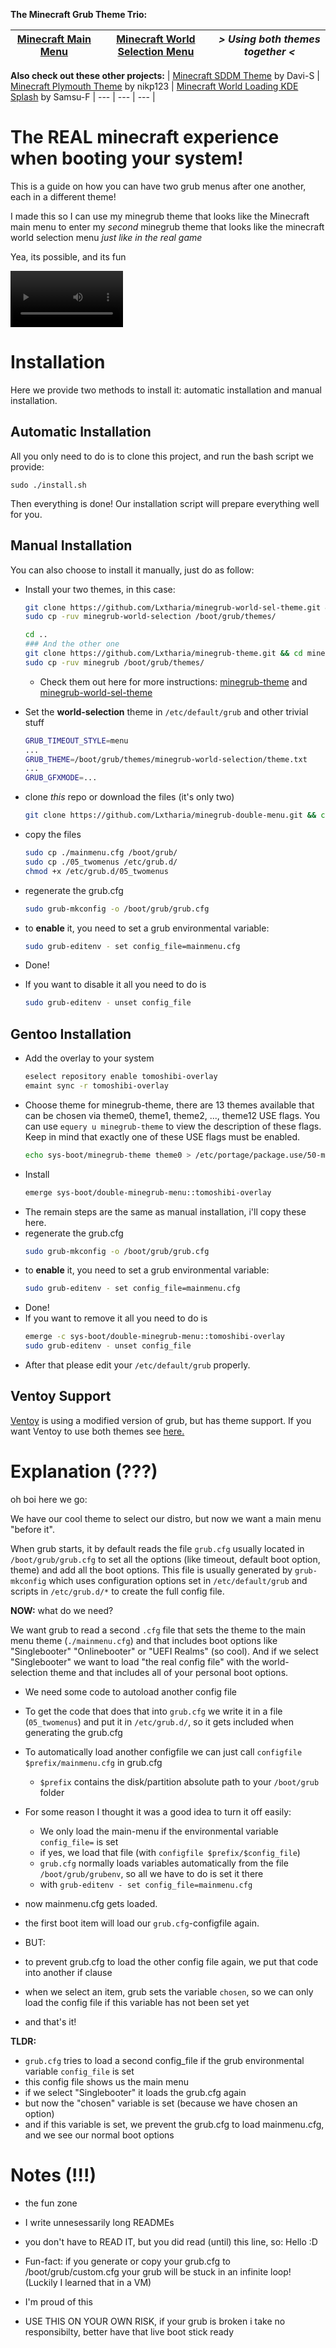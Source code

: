 **The Minecraft Grub Theme Trio:**

| [Minecraft Main Menu](https://github.com/Lxtharia/minegrub-theme) | [Minecraft World Selection Menu](https://github.com/Lxtharia/minegrub-world-sel-theme) | *> Using both themes together <* |
| --- | --- | --- |

**Also check out these other projects:**
| [Minecraft SDDM Theme](https://github.com/Davi-S/sddm-theme-minesddm) by Davi-S | [Minecraft Plymouth Theme](https://github.com/nikp123/minecraft-plymouth-theme) by nikp123 | [Minecraft World Loading KDE Splash](https://github.com/Samsu-F/minecraftworldloading-kde-splash) by Samsu-F
| --- | --- | --- |

# The REAL minecraft experience when booting your system!

This is a guide on how you can have two grub menus after one another, each in a different theme!

I made this so I can use my minegrub theme that looks like the Minecraft main menu to enter my _second_ minegrub theme that looks like the minecraft world selection menu _just like in the real game_

Yea, its possible, and its fun

<video src='https://github.com/Lxtharia/double-minegrub-menu/assets/87075045/3b317b16-482c-44cf-9faa-75a3f437e7b5' width=180 > </video>


# Installation

Here we provide two methods to install it: automatic installation and manual installation.

## Automatic Installation

All you only need to do is to clone this project, and run the bash script we provide:

```shell
sudo ./install.sh
```

Then everything is done! Our installation script will prepare everything well for you.

## Manual Installation

You can also choose to install it manually, just do as follow:

- Install your two themes, in this case:
    ```bash
    git clone https://github.com/Lxtharia/minegrub-world-sel-theme.git && cd minegrub-world-sel-theme
    sudo cp -ruv minegrub-world-selection /boot/grub/themes/
    
    cd ..
    ### And the other one
    git clone https://github.com/Lxtharia/minegrub-theme.git && cd minegrub-theme
    sudo cp -ruv minegrub /boot/grub/themes/
    ```
    - Check them out here for more instructions: [minegrub-theme](https://github.com/Lxtharia/minegrub-theme) and [minegrub-world-sel-theme](https://github.com/Lxtharia/minegrub-world-sel-theme)

- Set the **world-selection** theme in `/etc/default/grub` and other trivial stuff
    ```bash
    GRUB_TIMEOUT_STYLE=menu
    ...
    GRUB_THEME=/boot/grub/themes/minegrub-world-selection/theme.txt
    ...
    GRUB_GFXMODE=...
    ```
- clone _this_ repo or download the files (it's only two)
    ```bash
    git clone https://github.com/Lxtharia/minegrub-double-menu.git && cd minegrub-double-menu
    ```
- copy the files
    ```bash
    sudo cp ./mainmenu.cfg /boot/grub/
    sudo cp ./05_twomenus /etc/grub.d/
    chmod +x /etc/grub.d/05_twomenus
    ```
- regenerate the grub.cfg
    ```bash
    sudo grub-mkconfig -o /boot/grub/grub.cfg
    ```
- to **enable** it, you need to set a grub environmental variable:
    ```bash
    sudo grub-editenv - set config_file=mainmenu.cfg
    ```
- Done!
- If you want to disable it all you need to do is
    ```bash
    sudo grub-editenv - unset config_file
    ```
## Gentoo Installation
- Add the overlay to your system
    ```bash
    eselect repository enable tomoshibi-overlay
    emaint sync -r tomoshibi-overlay
    ```
- Choose theme for minegrub-theme, there are 13 themes available that can be chosen via theme0, theme1, theme2, ..., theme12 USE flags. You can use `equery u minegrub-theme` to view the description of these flags. Keep in mind that exactly one of these USE flags must be enabled.
    ```bash
    echo sys-boot/minegrub-theme theme0 > /etc/portage/package.use/50-minegrub-theme
    ```
- Install
    ```bash
    emerge sys-boot/double-minegrub-menu::tomoshibi-overlay
    ```
- The remain steps are the same as manual installation, i'll copy these here.
- regenerate the grub.cfg
    ```bash
    sudo grub-mkconfig -o /boot/grub/grub.cfg
    ```
- to **enable** it, you need to set a grub environmental variable:
    ```bash
    sudo grub-editenv - set config_file=mainmenu.cfg
    ```
- Done!
- If you want to remove it all you need to do is
    ```bash
    emerge -c sys-boot/double-minegrub-menu::tomoshibi-overlay
    sudo grub-editenv - unset config_file
    ```
- After that please edit your `/etc/default/grub` properly.

## Ventoy Support

[Ventoy](https://www.ventoy.net/en/index.html) is using a modified version of grub, but has theme support.
If you want Ventoy to use both themes see [here.](./ventoy/README.md)

# Explanation (???)

oh boi here we go:

We have our cool theme to select our distro, but now we want a main menu "before it".

When grub starts, it by default reads the file `grub.cfg` usually located in `/boot/grub/grub.cfg` to set all the options (like timeout, default boot option, theme) and add all the boot options.
This file is usually generated by `grub-mkconfig` which uses configuration options set in `/etc/default/grub` and scripts in `/etc/grub.d/*` to create the full config file.

**NOW:** what do we need?

We want grub to read a second `.cfg` file that sets the theme to the main menu theme (`./mainmenu.cfg`) and that includes boot options like "Singlebooter" "Onlinebooter" or "UEFI Realms" (so cool). 
And if we select "Singlebooter" we want to load "the real config file" with the world-selection theme and that includes all of your personal boot options.

- We need some code to autoload another config file
- To get the code that does that into `grub.cfg` we write it in a file (`05_twomenus`) and put it in `/etc/grub.d/`, so it gets included when generating the grub.cfg 
- To automatically load another configfile we can just call `configfile $prefix/mainmenu.cfg` in grub.cfg
    - `$prefix` contains the disk/partition absolute path to your `/boot/grub` folder
- For some reason I thought it was a good idea to turn it off easily:
    - We only load the main-menu if the environmental variable `config_file=` is set 
    - if yes, we load that file (with `configfile $prefix/$config_file`)
    - `grub.cfg` normally loads variables automatically from the file `/boot/grub/grubenv`, so all we have to do is set it there 
    - with `grub-editenv - set config_file=mainmenu.cfg`

- now mainmenu.cfg gets loaded.
- the first boot item will load our `grub.cfg`-configfile again.

- BUT:
- to prevent grub.cfg to load the other config file again, we put that code into another if clause
- when we select an item, grub sets the variable `chosen`, so we can only load the config file if this variable has not been set yet
- and that's it!

**TLDR:**
- `grub.cfg` tries to load a second config_file if the grub environmental variable `config_file` is set
- this config file shows us the main menu
- if we select "Singlebooter" it loads the grub.cfg again
- but now the "chosen" variable is set (because we have chosen an option)
- and if this variable is set, we prevent the grub.cfg to load mainmenu.cfg, and we see our normal boot options

# Notes (!!!)
- the fun zone

- I write unnesessarily long READMEs
- you don't have to READ IT, but you did read (until) this line, so: Hello :D
- Fun-fact: if you generate or copy your grub.cfg to /boot/grub/custom.cfg your grub will be stuck in an infinite loop! (Luckily I learned that in a VM)
- I'm proud of this
- USE THIS ON YOUR OWN RISK, if your grub is broken i take no responsibilty, better have that live boot stick ready
